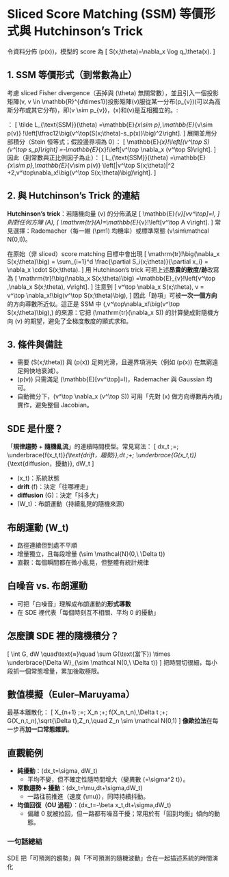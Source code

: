 # Sliced Score Matching (SSM) 等價形式與 Hutchinson’s Trick

令資料分佈 \(p(x)\)，模型的 score 為
\[
S(x;\theta)=\nabla_x \log q_\theta(x).
\]

## 1. SSM 等價形式（到常數為止）
考慮 sliced Fisher divergence（丟掉與 \(\theta\) 無關常數），並且引入一個投影矩陣\(v, v \in \mathbb{R}^{d\times1}\)投影矩陣\(v\)服從某一分布\(p_{v}\)(可以為高斯分布或其它分布)，即\(v \sim p_{v}\)，\(x\)和\(v\)是互相獨立的。:
​
 
：
\[
\tilde L_{\text{SSM}}(\theta)
=\mathbb{E}_{x\sim p}\,\mathbb{E}_{v\sim p(v)}
\!\left[\tfrac12\big(v^\top(S(x;\theta)-s_p(x))\big)^2\right].
\]
展開並用分部積分（Stein 恒等式；假設邊界項為 0）：
\[
\mathbb{E}_{x}\!\left[(v^\top S)(v^\top s_p)\right]
=-\mathbb{E}_{x}\!\left[v^\top \nabla_x (v^\top S)\right].
\]
因此（到常數與正比例因子為止）：
\[
L_{\text{SSM}}(\theta)
=\mathbb{E}_{x\sim p}\,\mathbb{E}_{v\sim p(v)}
\left[\|v^\top S(x;\theta)\|^2
+2\,v^\top\nabla_x\!\big(v^\top S(x;\theta)\big)\right].
\]

## 2. 與 Hutchinson’s Trick 的連結
**Hutchinson’s trick**：若隨機向量 \(v\) 的分佈滿足
\[
\mathbb{E}_{v}[vv^\top]=I,
\]
則對任何方陣 \(A\),
\[
\mathrm{tr}(A)=\mathbb{E}_{v}\!\left[v^\top A v\right].
\]
常見選擇：Rademacher（每一維 \(\pm1\) 均機率）或標準常態 \(v\sim\mathcal N(0,I)\)。

在原始（非 sliced）score matching 目標中會出現
\[
\mathrm{tr}\!\big(\nabla_x S(x;\theta)\big)
= \sum_{i=1}^d \frac{\partial S_i(x;\theta)}{\partial x_i}
= \nabla_x \cdot S(x;\theta).
\]
用 Hutchinson’s trick 可把上述**昂貴的散度/跡**改寫為
\[
\mathrm{tr}\!\big(\nabla_x S(x;\theta)\big)
=\mathbb{E}_{v}\!\left[v^\top \,\nabla_x S(x;\theta)\, v\right].
\]
注意到
\[
v^\top \nabla_x S(x;\theta)\, v
= v^\top \nabla_x\!\big(v^\top S(x;\theta)\big),
\]
因此「跡項」可被**一次一個方向**的方向導數所近似。這正是 SSM 中
\(\,v^\top\nabla_x\!\big(v^\top S(x;\theta)\big)\,\) 的來源：它把
\(\mathrm{tr}(\nabla_x S)\) 的計算變成對隨機方向 \(v\) 的期望，避免了全梯度散度的顯式求和。

## 3. 條件與備註
- 需要 \(S(x;\theta)\) 與 \(p(x)\) 足夠光滑，且邊界項消失（例如 \(p(x)\) 在無窮遠足夠快地衰減）。
- \(p(v)\) 只需滿足 \(\mathbb{E}[vv^\top]=I\)，Rademacher 與 Gaussian 均可。
- 自動微分下，\(v^\top \nabla_x (v^\top S)\) 可用「先對 \(x\) 做方向導數再內積」實作，避免整個 Jacobian。


## SDE 是什麼？
「**規律趨勢** + **隨機亂流**」的連續時間模型。常見寫法：
\[
dx_t \;=\; \underbrace{f(x_t,t)}_{\text{drift，趨勢}}\,dt \;+\; \underbrace{G(x_t,t)}_{\text{diffusion，擾動}}\, dW_t
\]
- \(x_t\)：系統狀態  
- **drift** \(f\)：決定「往哪裡走」  
- **diffusion** \(G\)：決定「抖多大」  
- \(W_t\)：布朗運動（持續亂晃的隨機來源）


## 布朗運動 \(W_t\)
- 路徑連續但到處不平順  
- 增量獨立，且每段增量 \(\sim \mathcal{N}(0,\ \Delta t)\)  
- 直觀：每個瞬間都在微小亂晃，但整體有統計規律


## 白噪音 vs. 布朗運動
- 可把「白噪音」理解成布朗運動的**形式導數**  
- 在 SDE 裡代表「每個時刻互不相關、平均 0 的擾動」


## 怎麼讀 SDE 裡的隨機積分？
\[
\int G\, dW \quad\text{≈}\quad \sum G(\text{當下}) \times \underbrace{\Delta W}_{\sim \mathcal N(0,\ \Delta t)}
\]
把時間切很細，每小段抓一個常態增量，累加後取極限。


## 數值模擬（Euler–Maruyama）
最基本離散化：
\[
X_{n+1} \;=\; X_n \;+\; f(X_n,t_n)\,\Delta t \;+\; G(X_n,t_n)\,\sqrt{\Delta t}\,Z_n,\quad Z_n \sim \mathcal N(0,1)
\]
**像歐拉法**在每一步再**加一口常態雜訊**。


## 直觀範例
- **純擾動**：\(dx_t=\sigma\, dW_t\)  
  - 平均不變，但不確定性隨時間增大（變異數 \(=\sigma^2 t\)）。
- **常數趨勢 + 擾動**：\(dx_t=\mu\,dt+\sigma\,dW_t\)  
  - 一路往前推進（速度 \(\mu\)），同時持續抖動。
- **均值回復（OU 過程）**：\(dx_t=-\beta x_t\,dt+\sigma\,dW_t\)  
  - 偏離 0 就被拉回，但一路都有噪音干擾；常用於有「回到均衡」傾向的動態。


### 一句話總結
SDE 把「可預測的趨勢」與「不可預測的隨機波動」合在一起描述系統的時間演化


